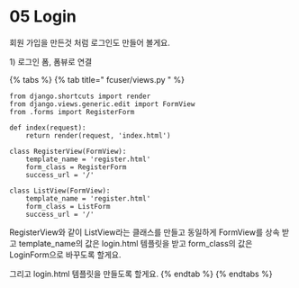 # 05 Login

회원 가입을 만든것 처럼 로그인도 만들어 볼게요. 

1\) 로그인 폼, 폼뷰로 연결 





{% tabs %}
{% tab title=" fcuser/views.py " %}
```text
from django.shortcuts import render
from django.views.generic.edit import FormView
from .forms import RegisterForm
​
def index(request):
    return render(request, 'index.html')
    
class RegisterView(FormView):
    template_name = 'register.html'
    form_class = RegisterForm
    success_url = '/'

class ListView(FormView):
    template_name = 'register.html'
    form_class = ListForm
    success_url = '/'
```

RegisterView와 같이 ListView라는 클래스를 만들고 동일하게 FormView를 상속 받고 template\_name의 값은 login.html 템플릿을 받고 form\_class의 값은 LoginForm으로 바꾸도록 할게요.  
  
그리고  login.html 템플릿을 만들도록 할게요.
{% endtab %}
{% endtabs %}

